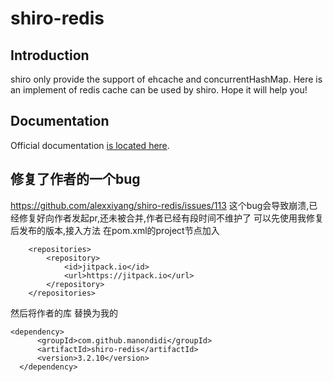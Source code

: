 shiro-redis
=============

## Introduction

shiro only provide the support of ehcache and concurrentHashMap. Here is an implement of redis cache can be used by shiro. Hope it will help you!

## Documentation

Official documentation [is located here](http://alexxiyang.github.io/shiro-redis/).

## 修复了作者的一个bug
https://github.com/alexxiyang/shiro-redis/issues/113
这个bug会导致崩溃,已经修复好向作者发起pr,还未被合并,作者已经有段时间不维护了
可以先使用我修复后发布的版本,接入方法
在pom.xml的project节点加入
```
	<repositories>
		<repository>
		    <id>jitpack.io</id>
		    <url>https://jitpack.io</url>
		</repository>
	</repositories>
  ```
  然后将作者的库 替换为我的
  ```
  <dependency>
	    <groupId>com.github.manondidi</groupId>
	    <artifactId>shiro-redis</artifactId>
	    <version>3.2.10</version>
	</dependency>
  ```

